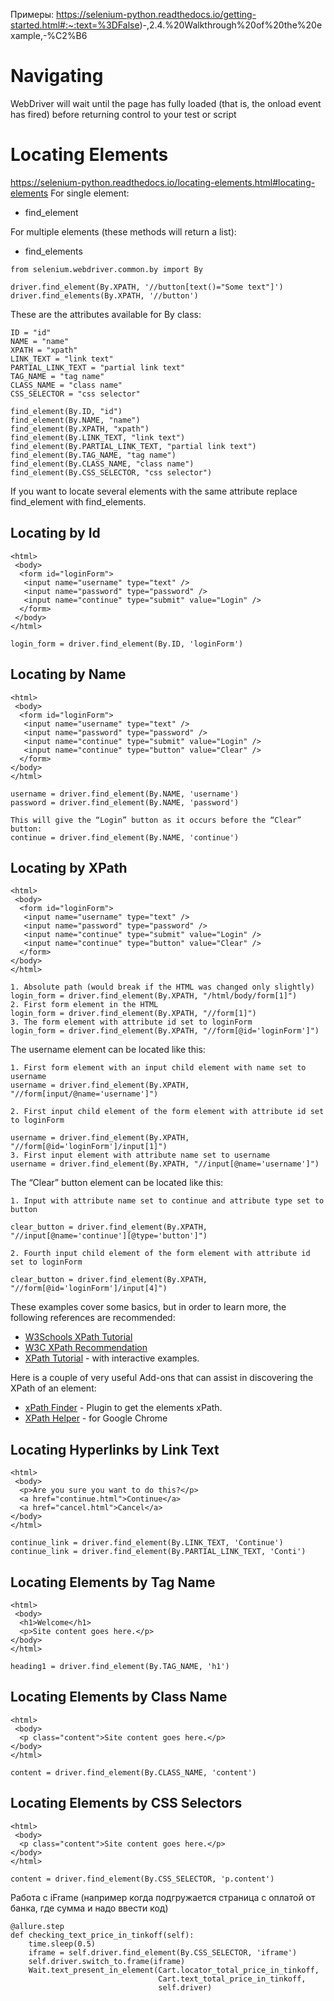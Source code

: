Примеры: https://selenium-python.readthedocs.io/getting-started.html#:~:text=%3DFalse)-,2.4.%20Walkthrough%20of%20the%20example,-%C2%B6

# Navigating

WebDriver will wait until the page has fully loaded (that is, the onload event has fired) before returning control to your test or script

# Locating Elements

https://selenium-python.readthedocs.io/locating-elements.html#locating-elements
For single element:

- find_element

For multiple elements (these methods will return a list):

- find_elements

```
from selenium.webdriver.common.by import By

driver.find_element(By.XPATH, '//button[text()="Some text"]')
driver.find_elements(By.XPATH, '//button')
```

These are the attributes available for By class:

```
ID = "id"
NAME = "name"
XPATH = "xpath"
LINK_TEXT = "link text"
PARTIAL_LINK_TEXT = "partial link text"
TAG_NAME = "tag name"
CLASS_NAME = "class name"
CSS_SELECTOR = "css selector"
```

```
find_element(By.ID, "id")
find_element(By.NAME, "name")
find_element(By.XPATH, "xpath")
find_element(By.LINK_TEXT, "link text")
find_element(By.PARTIAL_LINK_TEXT, "partial link text")
find_element(By.TAG_NAME, "tag name")
find_element(By.CLASS_NAME, "class name")
find_element(By.CSS_SELECTOR, "css selector")
```

If you want to locate several elements with the same attribute replace find_element with find_elements.

## Locating by Id

```
<html>
 <body>
  <form id="loginForm">
   <input name="username" type="text" />
   <input name="password" type="password" />
   <input name="continue" type="submit" value="Login" />
  </form>
 </body>
</html>

login_form = driver.find_element(By.ID, 'loginForm')
```

## Locating by Name

```
<html>
 <body>
  <form id="loginForm">
   <input name="username" type="text" />
   <input name="password" type="password" />
   <input name="continue" type="submit" value="Login" />
   <input name="continue" type="button" value="Clear" />
  </form>
</body>
</html>

username = driver.find_element(By.NAME, 'username')
password = driver.find_element(By.NAME, 'password')

This will give the “Login” button as it occurs before the “Clear” button:
continue = driver.find_element(By.NAME, 'continue')
```

## Locating by XPath

```
<html>
 <body>
  <form id="loginForm">
   <input name="username" type="text" />
   <input name="password" type="password" />
   <input name="continue" type="submit" value="Login" />
   <input name="continue" type="button" value="Clear" />
  </form>
</body>
</html>

1. Absolute path (would break if the HTML was changed only slightly)
login_form = driver.find_element(By.XPATH, "/html/body/form[1]")
2. First form element in the HTML
login_form = driver.find_element(By.XPATH, "//form[1]")
3. The form element with attribute id set to loginForm
login_form = driver.find_element(By.XPATH, "//form[@id='loginForm']")
```

The username element can be located like this:

```
1. First form element with an input child element with name set to username
username = driver.find_element(By.XPATH, "//form[input/@name='username']")

2. First input child element of the form element with attribute id set to loginForm

username = driver.find_element(By.XPATH, "//form[@id='loginForm']/input[1]")
3. First input element with attribute name set to username
username = driver.find_element(By.XPATH, "//input[@name='username']")
```

The “Clear” button element can be located like this:

```
1. Input with attribute name set to continue and attribute type set to button

clear_button = driver.find_element(By.XPATH, "//input[@name='continue'][@type='button']")

2. Fourth input child element of the form element with attribute id set to loginForm

clear_button = driver.find_element(By.XPATH, "//form[@id='loginForm']/input[4]")

```

These examples cover some basics, but in order to learn more, the following references are recommended:

- [W3Schools XPath Tutorial](https://www.w3schools.com/xml/xpath_intro.asp)
- [W3C XPath Recommendation](http://www.w3.org/TR/xpath)
- [XPath Tutorial](http://www.zvon.org/comp/r/tut-XPath_1.html) - with interactive examples.

Here is a couple of very useful Add-ons that can assist in discovering the XPath of an element:

- [xPath Finder](https://addons.mozilla.org/en-US/firefox/addon/xpath_finder) - Plugin to get the elements xPath.
- [XPath Helper](https://chrome.google.com/webstore/detail/hgimnogjllphhhkhlmebbmlgjoejdpjl) - for Google Chrome

## Locating Hyperlinks by Link Text

```
<html>
 <body>
  <p>Are you sure you want to do this?</p>
  <a href="continue.html">Continue</a>
  <a href="cancel.html">Cancel</a>
</body>
</html>

continue_link = driver.find_element(By.LINK_TEXT, 'Continue')
continue_link = driver.find_element(By.PARTIAL_LINK_TEXT, 'Conti')
```

## Locating Elements by Tag Name

```
<html>
 <body>
  <h1>Welcome</h1>
  <p>Site content goes here.</p>
</body>
</html>

heading1 = driver.find_element(By.TAG_NAME, 'h1')
```

## Locating Elements by Class Name

```
<html>
 <body>
  <p class="content">Site content goes here.</p>
</body>
</html>

content = driver.find_element(By.CLASS_NAME, 'content')
```

## Locating Elements by CSS Selectors

```
<html>
 <body>
  <p class="content">Site content goes here.</p>
</body>
</html>

content = driver.find_element(By.CSS_SELECTOR, 'p.content')
```

Работа с iFrame (например когда подгружается страница с оплатой от банка, где сумма и надо ввести код)

```
@allure.step
def checking_text_price_in_tinkoff(self):
    time.sleep(0.5)
    iframe = self.driver.find_element(By.CSS_SELECTOR, 'iframe')
    self.driver.switch_to.frame(iframe)
    Wait.text_present_in_element(Cart.locator_total_price_in_tinkoff,
                                 Cart.text_total_price_in_tinkoff,
                                 self.driver)
```